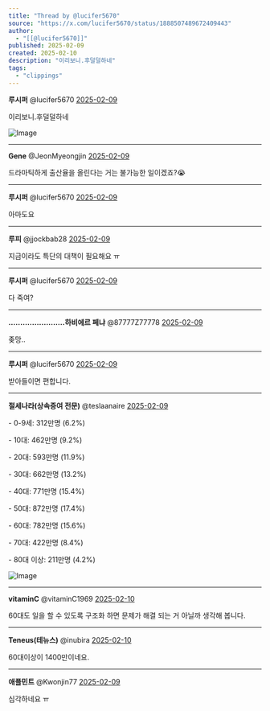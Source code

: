 ```yaml
---
title: "Thread by @lucifer5670"
source: "https://x.com/lucifer5670/status/1888507489672409443"
author:
  - "[[@lucifer5670]]"
published: 2025-02-09
created: 2025-02-10
description: "이리보니.후덜덜하네"
tags:
  - "clippings"
---
```

**루시퍼** @lucifer5670 [2025-02-09](https://x.com/lucifer5670/status/1888507489672409443)

이리보니.후덜덜하네

![Image](https://pbs.twimg.com/media/GjVTjQbbkAAFeqM?format=jpg&name=large)

---

**Gene** @JeonMyeongjin [2025-02-09](https://x.com/JeonMyeongjin/status/1888557971623571559)

드라마틱하게 출산율을 올린다는 거는 불가능한 일이겠죠?😭

---

**루시퍼** @lucifer5670 [2025-02-09](https://x.com/lucifer5670/status/1888563191158112330)

아마도요

---

**루피** @jjockbab28 [2025-02-09](https://x.com/jjockbab28/status/1888722648466964625)

지금이라도 특단의 대책이 필요해요 ㅠ

---

**루시퍼** @lucifer5670 [2025-02-09](https://x.com/lucifer5670/status/1888722869808718295)

다 죽여?

---

**…..……………….하비에르 페냐** @87777Z77778 [2025-02-09](https://x.com/87777Z77778/status/1888726815696630257)

좆망..

---

**루시퍼** @lucifer5670 [2025-02-09](https://x.com/lucifer5670/status/1888726964418273721)

받아들이면 편합니다.

---

**절세나라(상속증여 전문)** @teslaanaire [2025-02-09](https://x.com/teslaanaire/status/1888574707689206116)

\- 0-9세: 312만명 (6.2%)

\- 10대: 462만명 (9.2%)

\- 20대: 593만명 (11.9%)

\- 30대: 662만명 (13.2%)

\- 40대: 771만명 (15.4%)

\- 50대: 872만명 (17.4%)

\- 60대: 782만명 (15.6%)

\- 70대: 422만명 (8.4%)

\- 80대 이상: 211만명 (4.2%)

![Image](https://pbs.twimg.com/media/GjWQr7NbkAAkYDW?format=jpg&name=large)

---

**vitaminC** @vitaminC1969 [2025-02-10](https://x.com/vitaminC1969/status/1888794748271681931)

60대도 일을 할 수 있도록 구조화 하면 문제가 해결 되는 거 아닐까 생각해 봅니다.

---

**Teneus(테뉴스)** @inubira [2025-02-10](https://x.com/inubira/status/1888827708882506172)

60대이상이 1400만이네요.

---

**애플민트** @Kwonjin77 [2025-02-09](https://x.com/Kwonjin77/status/1888614455099167168)

심각하네요 ㅠ